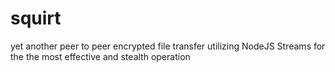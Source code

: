 # squirt
yet another peer to peer encrypted file transfer utilizing NodeJS Streams for the the most effective and stealth operation

